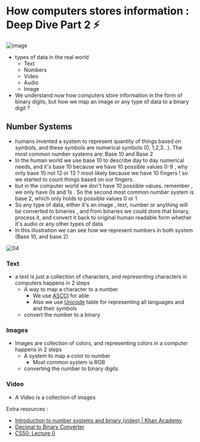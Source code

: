 # How computers stores information : Deep Dive Part 2 ⚡

![image](https://user-images.githubusercontent.com/50620277/120702472-c7ce1680-c4bc-11eb-95c6-f79732bc484c.png)

- types of data in the real world
    - Text
    - Numbers
    - Video
    - Audio
    - Image
- We understand now how computers store information in the form of binary digits, but how we map an image or any type of data to a binary digit ?

## Number Systems

- humans invented a system to represent quantity of things based on symbols, and these symbols are numerical symbols (0, 1,2,3...). The most common number systems are: Base 10 and Base 2
- In the human world we use base 10 to describe day to day numerical needs, and it's base 10 because we have 10 possible values 0-9 , why only base 10 not 12 or 13 ? most likely because we have 10 fingers ! so we started to count things based on our fingers.
- but in the computer world we don't have 10 possible values. remember , we only have 0s and 1s . So  the second most common number system is base 2, which only holds to possible values 0 or 1
- So any type of data, either it's an image , text, number or anything will be converted to binaries , and from binaries we could store that binary, process it, and convert it back to original human readable form whether it's audio or any other types of data
- In this illustration we can see how we represent numbers in both system (Base 10, and base 2)

![04](https://user-images.githubusercontent.com/50620277/120701876-17f8a900-c4bc-11eb-8e18-ba38fd74ac8d.png)

### Text
- a text is just a collection of characters, and representing characters in computers happens in 2 steps
    - A way to map a character to a number
        - We use [ASCCI](http://www.asciitable.com/) for able
        - Also we use [Unicode](https://home.unicode.org/) table for representing all languages and and their symbols
    - convert the number to a binary

### Images
- Images are collection of colors, and representing colors in a computer happens in 2 steps
    - A system to map a color to number
        - Most common system is RGB
    - converting the number to  binary digits

### Video
- A Video is a collection of images

Extra resources : 

- [Introduction to number systems and binary (video) | Khan Academy](https://www.khanacademy.org/math/algebra-home/alg-intro-to-algebra/algebra-alternate-number-bases/v/number-systems-introduction)
- [Decimal to Binary Converter](https://www.rapidtables.com/convert/number/decimal-to-binary.html)
- [CS50: Lecture 0](https://cs50.harvard.edu/college/2021/spring/notes/0/#:~:text=multiple%20times%20a%20second%20to%20give%20us%20the%20appearance%20of%20motion)
